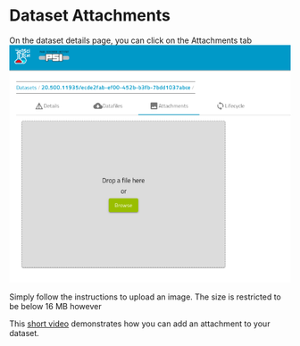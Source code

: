 # Dataset Attachments 

On the dataset details page, you can click on the Attachments tab
![Choose an image file, must be udner 16 MB limit](img/dataset_attachments_PSI.png)

Simply follow the instructions to upload an image. The size is restricted to be below 16 MB however

This [short video](https://scicatproject.github.io/img/attachment.mp4) demonstrates how you can add an attachment to your dataset.








